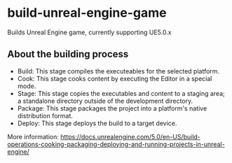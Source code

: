 # build-unreal-engine-game
Builds Unreal Engine game, currently supporting UE5.0.x

## About the building process
- Build: This stage compiles the executeables for the selected platform.
- Cook: This stage cooks content by executing the Editor in a special mode.
- Stage: This stage copies the executables and content to a staging area; a standalone directory outside of the development directory.
- Package: This stage packages the project into a platform's native distribution format.
- Deploy: This stage deploys the build to a target device.

More information:
https://docs.unrealengine.com/5.0/en-US/build-operations-cooking-packaging-deploying-and-running-projects-in-unreal-engine/
